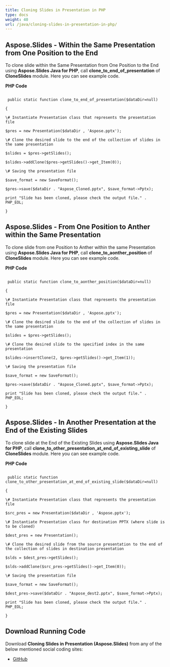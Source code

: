 ```yaml
---
title: Cloning Slides in Presentation in PHP
type: docs
weight: 40
url: /java/cloning-slides-in-presentation-in-php/
---
```


## **Aspose.Slides - Within the Same Presentation from One Position to the End**
To clone slide within the Same Presentation from One Position to the End using **Aspose.Slides Java for PHP**, call **clone_to_end_of_presentation** of **CloneSlides** module. Here you can see example code.

**PHP Code**

```

 public static function clone_to_end_of_presentation($dataDir=null)

{

\# Instantiate Presentation class that represents the presentation file

$pres = new Presentation($dataDir , 'Aspose.pptx');

\# Clone the desired slide to the end of the collection of slides in the same presentation

$slides = $pres->getSlides();

$slides->addClone($pres->getSlides()->get_Item(0));

\# Saving the presentation file

$save_format = new SaveFormat();

$pres->save($dataDir . "Aspose_Cloned.pptx", $save_format->Pptx);

print "Slide has been cloned, please check the output file." . PHP_EOL;

}

```
## **Aspose.Slides - From One Position to Anther within the Same Presentation**
To clone slide from one Position to Anther within the same Presentation using **Aspose.Slides Java for PHP**, call **clone_to_aonther_position** of **CloneSlides** module. Here you can see example code.

**PHP Code**

```

 public static function clone_to_aonther_position($dataDir=null)

{

\# Instantiate Presentation class that represents the presentation file

$pres = new Presentation($dataDir , 'Aspose.pptx');

\# Clone the desired slide to the end of the collection of slides in the same presentation

$slides = $pres->getSlides();

\# Clone the desired slide to the specified index in the same presentation

$slides->insertClone(2, $pres->getSlides()->get_Item(1));

\# Saving the presentation file

$save_format = new SaveFormat();

$pres->save($dataDir . "Aspose_Cloned.pptx", $save_format->Pptx);

print "Slide has been cloned, please check the output file." . PHP_EOL;

}

```
## **Aspose.Slides - In Another Presentation at the End of the Existing Slides**
To clone slide at the End of the Existing Slides using **Aspose.Slides Java for PHP**, call **clone_to_other_presentation_at_end_of_existing_slide** of **CloneSlides** module. Here you can see example code.

**PHP Code**

```

 public static function clone_to_other_presentation_at_end_of_existing_slide($dataDir=null)

{

\# Instantiate Presentation class that represents the presentation file

$src_pres = new Presentation($dataDir , 'Aspose.pptx');

\# Instantiate Presentation class for destination PPTX (where slide is to be cloned)

$dest_pres = new Presentation();

\# Clone the desired slide from the source presentation to the end of the collection of slides in destination presentation

$slds = $dest_pres->getSlides();

$slds->addClone($src_pres->getSlides()->get_Item(0));

\# Saving the presentation file

$save_format = new SaveFormat();

$dest_pres->save($dataDir . "Aspose_dest2.pptx", $save_format->Pptx);

print "Slide has been cloned, please check the output file." . PHP_EOL;

}

```
## **Download Running Code**
Download **Cloning Slides in Presentation (Aspose.Slides)** from any of the below mentioned social coding sites:

- [GitHub](https://github.com/aspose-slides/Aspose.Slides-for-Java/blob/master/Plugins/Aspose_Slides_Java_for_PHP/src/aspose/slides/WorkingWithSlidesInPresentation/CloneSlides.php)
